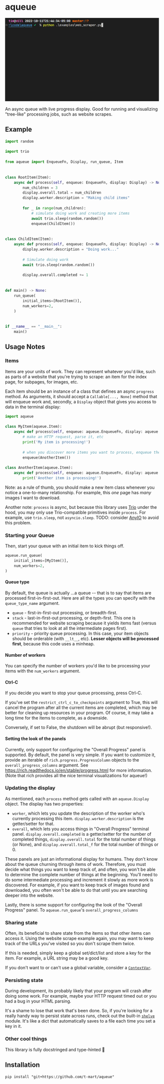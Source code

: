 # aqueue

![demo](docs/demo.gif)

An async queue with live progress display. Good for running and visualizing "tree-like" processing
jobs, such as website scrapes.

## Example

```python
import random

import trio

from aqueue import EnqueueFn, Display, run_queue, Item


class RootItem(Item):
    async def process(self, enqueue: EnqueueFn, display: Display) -> None:
        num_children = 3
        display.overall.total = num_children
        display.worker.description = "Making child items"

        for _ in range(num_children):
            # simulate doing work and creating more items
            await trio.sleep(random.random())
            enqueue(ChildItem())


class ChildItem(Item):
    async def process(self, enqueue: EnqueueFn, display: Display) -> None:
        display.worker.description = "Doing work..."

        # Simulate doing work
        await trio.sleep(random.random())

        display.overall.completed += 1


def main() -> None:
    run_queue(
        initial_items=[RootItem()],
        num_workers=2,
    )


if __name__ == "__main__":
    main()

```

## Usage Notes

### Items

Items are your units of work. They can represent whatever you'd like, such as parts of a website
that you're trying to scrape: an item for the index page, for subpages, for images, etc.

Each item should be an instance of a class that defines an async `progress` method. As arguments, it
should accept a `Callable[..., None]` method that will enqueue work and, secondly, a `Display`
object that gives you access to data in the terminal display:

```python
import aqueue

class MyItem(aqueue.Item):
    async def process(self, enqueue: aqueue.EnqueueFn, display: aqueue.Display) -> None:
        # make an HTTP request, parse it, etc
        print('My item is processing!')

        # when you discover more items you want to process, enqueue them:
        enqueue(AnotherItem())

class AnotherItem(aqueue.Item):
    async def process(self, enqueue: aqueue.EnqueueFn, display: aqueue.Display) -> None:
        print('Another item is processing!')
```

Note: as a rule of thumb, you should make a new item class whenever you notice a one-to-many
relationship. For example, this _one_ page has _many_ images I want to download.

Another note: `process` is async, but because this library uses
[Trio](https://trio.readthedocs.io/en/stable/index.html) under the hood, you may only use
Trio-compatible primitives inside `process`. For example, use `trio.sleep`, not `asyncio.sleep`.
TODO: consider [AnyIO](https://anyio.readthedocs.io/en/stable/) to avoid this problem.

### Starting your Queue

Then, start your queue with an initial item to kick things off.

```python
aqueue.run_queue(
    initial_items=[MyItem()],
    num_workers=2,
)
```

#### Queue type

By default, the queue is actually ...a queue -- that is to say that items are processed
first-in-first-out. Here are all the types you can specify with the `queue_type_name` argument.

- `queue` - first-in-first-out processing, or breadth-first.
- `stack` - last-in-first-out processing, or depth-first. This one is recommended for website
  scraping because it yields items fast (versus `queue` that tries to look at all the intermediate
  pages first).
- `priority` - priority queue processing. In this case, your item objects should be orderable (with
  `__lt__`, etc). **Lesser objects will be processed first**, because this code uses a minheap.

#### Number of workers

You can specify the number of workers you'd like to be processing your items with the `num_workers`
argument.

#### Ctrl-C

If you decide you want to stop your queue processing, press Ctrl-C.

If you've set the `restrict_ctrl_c_to_checkpoints` argument to True, this will cancel the program
after all the current items are completed, which may be better for cleaning up resources in your
program. Of course, it may take a long time for the items to complete, as a downside.

Conversely, if set to False, the shutdown will be abrupt (but responsive!).

#### Setting the look of the panels

Currently, only support for configuring the "Overall Progress" panel is supported. By default, the
panel is very simple. If you want to customize it, provide an iterable of
`rich.progress.ProgressColumn` objects to the `overall_progress_columns` argument. See
<https://rich.readthedocs.io/en/stable/progress.html> for more information. (Note that rich provides
all the nice terminal visualizations for aqueue!)

### Updating the display

As mentioned, each `process` method gets called with an `aqueue.Display` object. The display has two
properties:

- `worker`, which lets you update the description of the worker who's currently processing this
  item. `display.worker.description` is the getter/setter for that.
- `overall`, which lets you access things in "Overall Progress" terminal panel.
  `display.overall.completed` is a getter/setter for the number of completed things,
  `display.overall.total` for the total number of things (or None), and `display.overall.total_f`
  for the total number of things or 0.

These panels are just an informational display for humans. They don't know about the queue churning
through items of work. Therefore, you must decide what things you want to keep track of, and often,
you won't be able to determine the complete number of things at the beginning. You'll need to do
some intermediate processing and increment it slowly as more work is discovered. For example, if you
want to keep track of images found and downloaded, you often won't be able to do that until you are
searching deeper into the website.

Lastly, there is some support for configuring the look of the "Overall Progress" panel. To
`aqueue.run_queue`'s `overall_progress_columns`

### Sharing state

Often, its beneficial to share state from the items so that other items can access it. Using the
website scrape example again, you may want to keep track of the URLs you've visited so you don't
scrape them twice.

If this is needed, simply keep a global set/dict/list and store a key for the item. For example, a
URL string may be a good key.

If you don't want to or can't use a global variable, consider a
[`ContextVar`](https://docs.python.org/3/library/contextvars.html).

### Persisting state

During development, its probably likely that your program will crash after doing some work. For
example, maybe your HTTP request timed out or you had a bug in your HTML parsing.

It's a shame to lose that work that's been done. So, if you're looking for a really handy way to
persist state across runs, check out the built-in
[`shelve`](https://docs.python.org/3/library/shelve.html) module. It's like a dict that
automatically saves to a file each time you set a key in it.

### Other cool things

This library is fully docstringed and type-hinted 🥳

## Installation

```shell
pip install "git+https://github.com/t-mart/aqueue"
```
